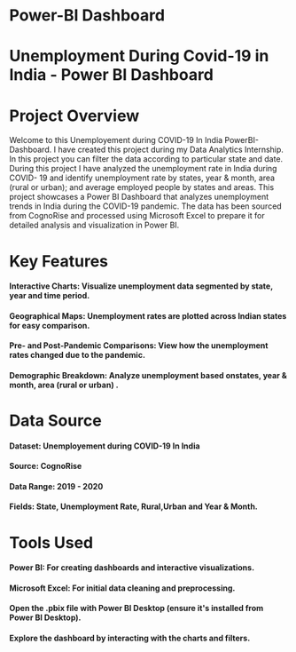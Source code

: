 # Power-BI Dashboard

# Unemployment During Covid-19 in India - Power BI Dashboard

# Project Overview
Welcome to this Unemployement during COVID-19 In India PowerBI-Dashboard.
I have created this project during my Data Analytics Internship.
In this project you can filter the data according to particular state and date.
During this project I have analyzed the unemployment rate in India during COVID- 19 and identify unemployment rate by states, year & month, area (rural or urban); and average employed people by states and areas.
This project showcases a Power BI Dashboard that analyzes unemployment trends in India during the COVID-19 pandemic. 
The data has been sourced from CognoRise and processed using Microsoft Excel to prepare it for detailed analysis and visualization in Power BI.

# Key Features
#### Interactive Charts: Visualize unemployment data segmented by state, year and time period.
#### Geographical Maps: Unemployment rates are plotted across Indian states for easy comparison.
#### Pre- and Post-Pandemic Comparisons: View how the unemployment rates changed due to the pandemic.
#### Demographic Breakdown: Analyze unemployment based onstates, year & month, area (rural or urban) .
# Data Source
#### Dataset: Unemployement during COVID-19 In India
#### Source: CognoRise
#### Data Range: 2019 - 2020
#### Fields: State, Unemployment Rate, Rural,Urban and Year & Month.
# Tools Used
#### Power BI: For creating dashboards and interactive visualizations.
#### Microsoft Excel: For initial data cleaning and preprocessing.

#### Open the .pbix file with Power BI Desktop (ensure it's installed from Power BI Desktop).
#### Explore the dashboard by interacting with the charts and filters.





